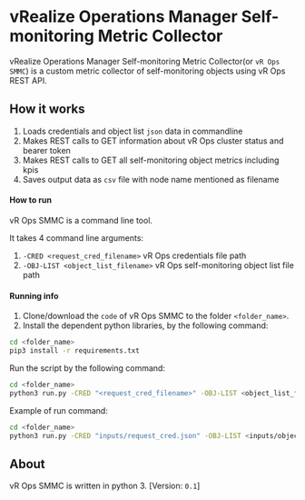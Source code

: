 # vRealize Operations Manager Self-monitoring Metric Collector


vRealize Operations Manager Self-monitoring Metric Collector(or `vR Ops SMMC`) is a 
custom metric collector of self-monitoring objects using vR Ops REST API.

## How it works

1. Loads credentials and object list `json` data in commandline
2. Makes REST calls to GET information about vR Ops cluster status and bearer token
3. Makes REST calls to GET all self-monitoring object metrics including kpis
4. Saves output data as `csv` file with node name mentioned as filename



#### How to run
vR Ops SMMC is a command line tool.

It takes 4 command line arguments: 
1. `-CRED <request_cred_filename>` vR Ops credentials file path
2. `-OBJ-LIST <object_list_filename>` vR Ops self-monitoring object list file path

#### Running info

1. Clone/download the `code` of vR Ops SMMC to the folder `<folder_name>`. 
2. Install the dependent python libraries, by the following command:

```bash
cd <folder_name>
pip3 install -r requirements.txt
```

Run the script by the following command: 

```bash
cd <folder_name>
python3 run.py -CRED "<request_cred_filename>" -OBJ-LIST <object_list_filename>
```

Example of run command: 

```bash
cd <folder_name>
python3 run.py -CRED "inputs/request_cred.json" -OBJ-LIST <inputs/object_list.json>
```

## About
vR Ops SMMC is written in python 3. [Version: `0.1`]
